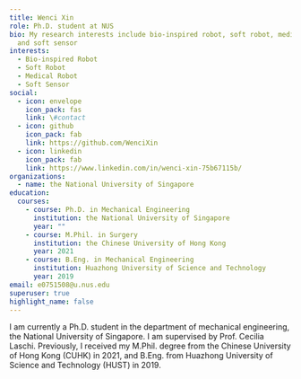 ```yaml
---
title: Wenci Xin
role: Ph.D. student at NUS
bio: My research interests include bio-inspired robot, soft robot, medical robot
  and soft sensor
interests:
  - Bio-inspired Robot
  - Soft Robot
  - Medical Robot
  - Soft Sensor
social:
  - icon: envelope
    icon_pack: fas
    link: \#contact
  - icon: github
    icon_pack: fab
    link: https://github.com/WenciXin
  - icon: linkedin
    icon_pack: fab
    link: https://www.linkedin.com/in/wenci-xin-75b67115b/
organizations:
  - name: the National University of Singapore
education:
  courses:
    - course: Ph.D. in Mechanical Engineering
      institution: the National University of Singapore
      year: ""
    - course: M.Phil. in Surgery
      institution: the Chinese University of Hong Kong
      year: 2021
    - course: B.Eng. in Mechanical Engineering
      institution: Huazhong University of Science and Technology
      year: 2019
email: e0751508@u.nus.edu
superuser: true
highlight_name: false
---
```

I am currently a Ph.D. student in the department of mechanical engineering, the National University of Singapore. I am supervised by Prof. Cecilia Laschi. Previously, I received my M.Phil. degree from the Chinese University of Hong Kong (CUHK) in 2021, and B.Eng. from Huazhong University of Science and Technology (HUST) in 2019.